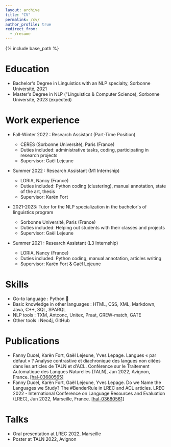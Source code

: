 ```yaml
---
layout: archive
title: "CV"
permalink: /cv/
author_profile: true
redirect_from:
  - /resume
---
```


{% include base_path %}

Education
======
* Bachelor's Degree in Linguistics with an NLP specialty, Sorbonne Université, 2021
* Master's Degree in NLP ("Linguistics & Computer Science), Sorbonne Université, 2023 (expected)

Work experience
======
    
* Fall-Winter 2022 : Research Assistant (Part-Time Position)
  * CERES (Sorbonne Université), Paris (France)
  * Duties included: administrative tasks, coding, participating in research projects
  * Supervisor: Gaël Lejeune
    
* Summer 2022 : Research Assistant (M1 Internship)
  * LORIA, Nancy (France)
  * Duties included: Python coding (clustering), manual annotation, state of the art, thesis
  * Supervisor: Karën Fort
    
* 2021-2023: Tutor for the NLP specialization in the bachelor's of linguistics program
  * Sorbonne Université, Paris (France)
  * Duties included: Helping out students with their classes and projects
  * Supervisor: Gaël Lejeune

* Summer 2021 : Research Assistant (L3 Internship)
  * LORIA, Nancy (France)
  * Duties included: Python coding, manual annotation, articles writing
  * Supervisor: Karën Fort & Gaël Lejeune
  
Skills
======
* Go-to language : Python 🐍
* Basic knowledge in other languages : HTML, CSS, XML, Markdown, Java, C++, SQL, SPARQL
* NLP tools : TXM, Antconc, Unitex, Praat, GREW-match, GATE
* Other tools : Neo4j, GitHub

Publications
======
  <ul>

<li> Fanny Ducel, Karën Fort, Gaël Lejeune, Yves Lepage. Langues « par défaut » ? Analyse contrastive et diachronique des langues non citées dans les articles de TALN et d'ACL. Conférence sur le Traitement Automatique des Langues Naturelles (TALN), Jun 2022, Avignon, France. <a href="https://hal.inria.fr/hal-03680565/"> [hal-03680565] </a> </li>
<li>  Fanny Ducel, Karën Fort, Gaël Lejeune, Yves Lepage. Do we Name the Languages we Study? The #BenderRule in LREC and ACL articles. LREC 2022 - International Conference on Language Resources and Evaluation (LREC), Jun 2022, Marseille, France. <a href="https://hal.inria.fr/hal-03680561/">[hal-03680561]</a> </li>
  
 </ul>
  
Talks
======
  <ul>
  <li> Oral presentation at LREC 2022, Marseille </li>
  <li> Poster at TALN 2022, Avignon </li></ul>

